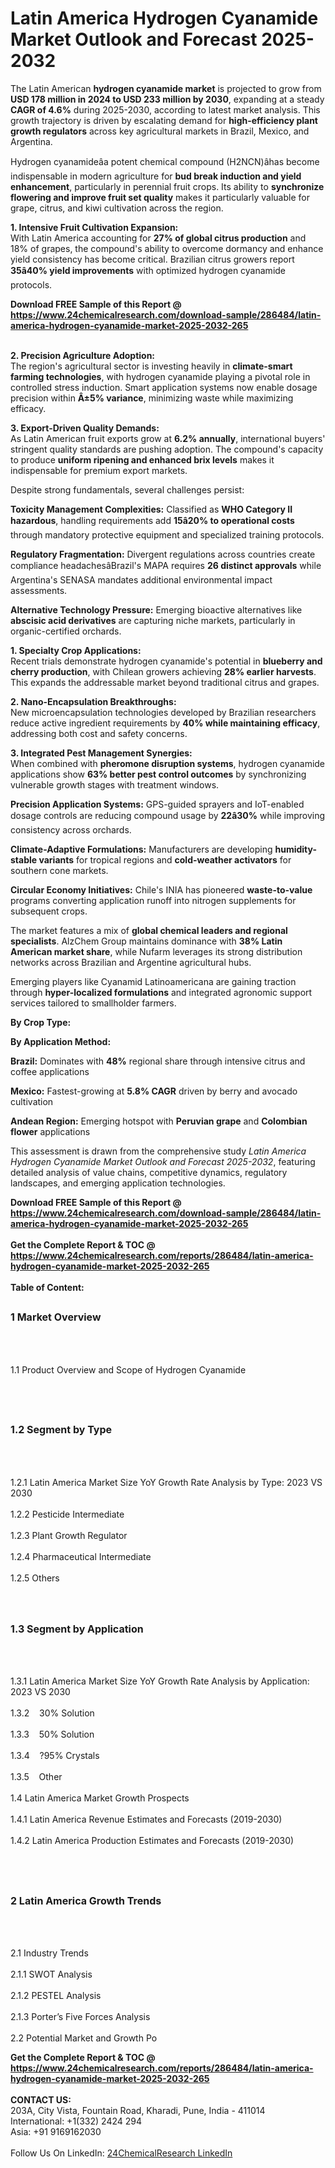<h1>Latin America Hydrogen Cyanamide Market Outlook and Forecast 2025-2032</h1><p>The Latin American <strong>hydrogen cyanamide market</strong> is projected to grow from <strong>USD 178 million in 2024 to USD 233 million by 2030</strong>, expanding at a steady <strong>CAGR of 4.6%</strong> during 2025-2030, according to latest market analysis. This growth trajectory is driven by escalating demand for <strong>high-efficiency plant growth regulators</strong> across key agricultural markets in Brazil, Mexico, and Argentina.</p><p>Hydrogen cyanamideâa potent chemical compound (H2NCN)âhas become indispensable in modern agriculture for <strong>bud break induction and yield enhancement</strong>, particularly in perennial fruit crops. Its ability to <strong>synchronize flowering and improve fruit set quality</strong> makes it particularly valuable for grape, citrus, and kiwi cultivation across the region.</p><p><strong>1. Intensive Fruit Cultivation Expansion:</strong><br>
With Latin America accounting for <strong>27% of global citrus production</strong> and 18% of grapes, the compound's ability to overcome dormancy and enhance yield consistency has become critical. Brazilian citrus growers report <strong>35â40% yield improvements</strong> with optimized hydrogen cyanamide protocols.</p><div><b>Download FREE Sample of this Report @ 
            <a href="https://www.24chemicalresearch.com/download-sample/286484/latin-america-hydrogen-cyanamide-market-2025-2032-265">
            https://www.24chemicalresearch.com/download-sample/286484/latin-america-hydrogen-cyanamide-market-2025-2032-265</a></b></div><br><p><strong>2. Precision Agriculture Adoption:</strong><br>
The region's agricultural sector is investing heavily in <strong>climate-smart farming technologies</strong>, with hydrogen cyanamide playing a pivotal role in controlled stress induction. Smart application systems now enable dosage precision within <strong>Â±5% variance</strong>, minimizing waste while maximizing efficacy.</p><p><strong>3. Export-Driven Quality Demands:</strong><br>
As Latin American fruit exports grow at <strong>6.2% annually</strong>, international buyers' stringent quality standards are pushing adoption. The compound's capacity to produce <strong>uniform ripening and enhanced brix levels</strong> makes it indispensable for premium export markets.</p><p>Despite strong fundamentals, several challenges persist:</p><p><strong>Toxicity Management Complexities:</strong> Classified as <strong>WHO Category II hazardous</strong>, handling requirements add <strong>15â20% to operational costs</strong> through mandatory protective equipment and specialized training protocols.</p><p><strong>Regulatory Fragmentation:</strong> Divergent regulations across countries create compliance headachesâBrazil's MAPA requires <strong>26 distinct approvals</strong> while Argentina's SENASA mandates additional environmental impact assessments.</p><p><strong>Alternative Technology Pressure:</strong> Emerging bioactive alternatives like <strong>abscisic acid derivatives</strong> are capturing niche markets, particularly in organic-certified orchards.</p><p><strong>1. Specialty Crop Applications:</strong><br>
Recent trials demonstrate hydrogen cyanamide's potential in <strong>blueberry and cherry production</strong>, with Chilean growers achieving <strong>28% earlier harvests</strong>. This expands the addressable market beyond traditional citrus and grapes.</p><p><strong>2. Nano-Encapsulation Breakthroughs:</strong><br>
New microencapsulation technologies developed by Brazilian researchers reduce active ingredient requirements by <strong>40% while maintaining efficacy</strong>, addressing both cost and safety concerns.</p><p><strong>3. Integrated Pest Management Synergies:</strong><br>
When combined with <strong>pheromone disruption systems</strong>, hydrogen cyanamide applications show <strong>63% better pest control outcomes</strong> by synchronizing vulnerable growth stages with treatment windows.</p><p><strong>Precision Application Systems:</strong> GPS-guided sprayers and IoT-enabled dosage controls are reducing compound usage by <strong>22â30%</strong> while improving consistency across orchards.</p><p><strong>Climate-Adaptive Formulations:</strong> Manufacturers are developing <strong>humidity-stable variants</strong> for tropical regions and <strong>cold-weather activators</strong> for southern cone markets.</p><p><strong>Circular Economy Initiatives:</strong> Chile's INIA has pioneered <strong>waste-to-value</strong> programs converting application runoff into nitrogen supplements for subsequent crops.</p><p>The market features a mix of <strong>global chemical leaders and regional specialists</strong>. AlzChem Group maintains dominance with <strong>38% Latin American market share</strong>, while Nufarm leverages its strong distribution networks across Brazilian and Argentine agricultural hubs.</p><p>Emerging players like Cyanamid Latinoamericana are gaining traction through <strong>hyper-localized formulations</strong> and integrated agronomic support services tailored to smallholder farmers.</p><p><strong>By Crop Type:</strong></p><p><strong>By Application Method:</strong></p><p><strong>Brazil:</strong> Dominates with <strong>48%</strong> regional share through intensive citrus and coffee applications</p><p><strong>Mexico:</strong> Fastest-growing at <strong>5.8% CAGR</strong> driven by berry and avocado cultivation</p><p><strong>Andean Region:</strong> Emerging hotspot with <strong>Peruvian grape</strong> and <strong>Colombian flower</strong> applications</p><p>This assessment is drawn from the comprehensive study <em>Latin America Hydrogen Cyanamide Market Outlook and Forecast 2025-2032</em>, featuring detailed analysis of value chains, competitive dynamics, regulatory landscapes, and emerging application technologies.</p><div><b>Download FREE Sample of this Report @ 
            <a href="https://www.24chemicalresearch.com/download-sample/286484/latin-america-hydrogen-cyanamide-market-2025-2032-265">
            https://www.24chemicalresearch.com/download-sample/286484/latin-america-hydrogen-cyanamide-market-2025-2032-265</a></b></div><br><div><b>Get the Complete Report & TOC @ 
            <a href="https://www.24chemicalresearch.com/reports/286484/latin-america-hydrogen-cyanamide-market-2025-2032-265">
            https://www.24chemicalresearch.com/reports/286484/latin-america-hydrogen-cyanamide-market-2025-2032-265</a></b></div><br>
            <b>Table of Content:</b><p><h2><span style="font-size:16px"><strong>1 Market Overview&nbsp;&nbsp; &nbsp;</strong></span></h2><br />
<br />
<p>1.1 Product Overview and Scope of Hydrogen Cyanamide&nbsp;</p><br />
<br />
<h2><strong><span style="font-size:16px">1.2 Segment by Type&nbsp;&nbsp; &nbsp;</span></strong></h2><br />
<br />
<p>1.2.1 Latin America Market Size YoY Growth Rate Analysis by Type: 2023 VS 2030&nbsp;&nbsp; &nbsp;<br /><br />
1.2.2 Pesticide Intermediate&nbsp;&nbsp; &nbsp;<br /><br />
1.2.3 Plant Growth Regulator<br /><br />
1.2.4 Pharmaceutical Intermediate<br /><br />
1.2.5 Others<br /><br />
<br />
<h2><span style="font-size:16px"><strong>1.3 Segment by Application&nbsp;&nbsp;</strong></span></h2><br />
<br />
<p>1.3.1 Latin America Market Size YoY Growth Rate Analysis by Application: 2023 VS 2030&nbsp;&nbsp; &nbsp;<br /><br />
1.3.2&nbsp;&nbsp; &nbsp;30% Solution<br /><br />
1.3.3&nbsp;&nbsp; &nbsp;50% Solution<br /><br />
1.3.4&nbsp;&nbsp; &nbsp;?95% Crystals<br /><br />
1.3.5&nbsp;&nbsp; &nbsp;Other<br /><br />
1.4 Latin America Market Growth Prospects&nbsp;&nbsp; &nbsp;<br /><br />
1.4.1 Latin America Revenue Estimates and Forecasts (2019-2030)&nbsp;&nbsp; &nbsp;<br /><br />
1.4.2 Latin America Production Estimates and Forecasts (2019-2030)&nbsp;&nbsp;</p><br />
<br />
<h2><span style="font-size:16px"><strong>2 Latin America Growth Trends&nbsp;&nbsp; &nbsp;</strong></span></h2><br />
<br />
<p>2.1 Industry Trends&nbsp;&nbsp; &nbsp;<br /><br />
2.1.1 SWOT Analysis&nbsp;&nbsp; &nbsp;<br /><br />
2.1.2 PESTEL Analysis&nbsp;&nbsp; &nbsp;<br /><br />
2.1.3 Porter&rsquo;s Five Forces Analysis&nbsp;&nbsp; &nbsp;<br /><br />
2.2 Potential Market and Growth Po</p><div><b>Get the Complete Report & TOC @ 
            <a href="https://www.24chemicalresearch.com/reports/286484/latin-america-hydrogen-cyanamide-market-2025-2032-265">
            https://www.24chemicalresearch.com/reports/286484/latin-america-hydrogen-cyanamide-market-2025-2032-265</a></b></div><br><b>CONTACT US:</b><br>
            203A, City Vista, Fountain Road, Kharadi, Pune, India - 411014<br>
            International: +1(332) 2424 294<br>
            Asia: +91 9169162030 <br><br>
            Follow Us On LinkedIn: <a href="https://www.linkedin.com/company/24chemicalresearch/">24ChemicalResearch LinkedIn</a>